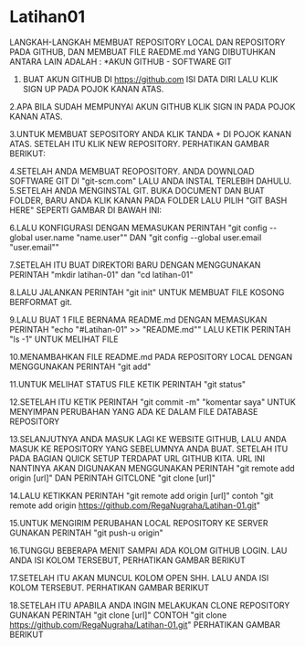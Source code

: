 # Latihan01

LANGKAH-LANGKAH MEMBUAT REPOSITORY LOCAL DAN REPOSITORY PADA GITHUB, DAN MEMBUAT FILE RAEDME.md
YANG DIBUTUHKAN ANTARA LAIN ADALAH : *AKUN GITHUB - SOFTWARE GIT

1. BUAT AKUN GITHUB DI https://github.com ISI DATA DIRI LALU KLIK SIGN UP PADA POJOK KANAN ATAS.

2.APA BILA SUDAH MEMPUNYAI AKUN GITHUB KLIK SIGN IN PADA POJOK KANAN ATAS.

3.UNTUK MEMBUAT SEPOSITORY ANDA KLIK TANDA + DI POJOK KANAN ATAS. SETELAH ITU KLIK NEW REPOSITORY. PERHATIKAN GAMBAR BERIKUT:

4.SETELAH ANDA MEMBUAT REOPOSITORY. ANDA DOWNLOAD SOFTWARE GIT DI "git-scm.com" LALU ANDA INSTAL TERLEBIH DAHULU.
5.SETELAH ANDA MENGINSTAL GIT. BUKA DOCUMENT DAN BUAT FOLDER, BARU ANDA KLIK KANAN PADA FOLDER LALU PILIH "GIT BASH HERE" SEPERTI GAMBAR DI BAWAH INI:

6.LALU KONFIGURASI DENGAN MEMASUKAN PERINTAH "git config --global user.name "name.user"" DAN "git config --global user.email "user.email""

7.SETELAH ITU BUAT DIREKTORI BARU DENGAN MENGGUNAKAN PERINTAH "mkdir latihan-01" dan "cd latihan-01" 

8.LALU JALANKAN PERINTAH "git init" UNTUK MEMBUAT FILE KOSONG BERFORMAT git.

9.LALU BUAT 1 FILE BERNAMA README.md DENGAN MEMASUKAN PERINTAH "echo "#Latihan-01" >> "README.md"" LALU KETIK PERINTAH "ls -1" UNTUK MELIHAT FILE

10.MENAMBAHKAN FILE README.md PADA REPOSITORY LOCAL DENGAN MENGGUNAKAN PERINTAH "git add"

11.UNTUK MELIHAT STATUS FILE KETIK PERINTAH "git status"

12.SETELAH ITU KETIK PERINTAH "git commit -m" "komentar saya" UNTUK MENYIMPAN PERUBAHAN YANG ADA KE DALAM FILE DATABASE REPOSITORY

13.SELANJUTNYA ANDA MASUK LAGI KE WEBSITE GITHUB, LALU ANDA MASUK KE REPOSITORY YANG SEBELUMNYA ANDA BUAT. SETELAH ITU PADA BAGIAN QUICK SETUP TERDAPAT URL GITHUB KITA. URL INI NANTINYA AKAN DIGUNAKAN MENGGUNAKAN PERINTAH "git remote add origin [url]" DAN PERINTAH GITCLONE "git clone [url]"

14.LALU KETIKKAN PERINTAH "git remote add origin [url]" contoh "git remote add origin https://github.com/RegaNugraha/Latihan-01.git"

15.UNTUK MENGIRIM PERUBAHAN LOCAL REPOSITORY KE SERVER GUNAKAN PERINTAH "git push-u origin"

16.TUNGGU BEBERAPA MENIT SAMPAI ADA KOLOM GITHUB LOGIN. LAU ANDA ISI KOLOM TERSEBUT, PERHATIKAN GAMBAR BERIKUT 

17.SETELAH ITU AKAN MUNCUL KOLOM OPEN SHH. LALU ANDA ISI KOLOM TERSEBUT. PERHATIKAN GAMBAR BERIKUT

18.SETELAH ITU APABILA ANDA INGIN MELAKUKAN CLONE REPOSITORY GUNAKAN PERINTAH "git clone [url]" CONTOH "git clone https://github.com/RegaNugraha/Latihan-01.git" PERHATIKAN GAMBAR BERIKUT
